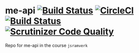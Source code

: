 # me-api [![Build Status](https://travis-ci.org/henrikfredriksson/me-api.svg?branch=master)](https://travis-ci.org/henrikfredriksson/me-api) [![CircleCI](https://circleci.com/gh/henrikfredriksson/me-api.svg?style=svg)](https://circleci.com/gh/henrikfredriksson/me-api) [![Build Status](https://scrutinizer-ci.com/g/henrikfredriksson/me-api/badges/build.png?b=master)](https://scrutinizer-ci.com/g/henrikfredriksson/me-api/build-status/master) [![Scrutinizer Code Quality](https://scrutinizer-ci.com/g/henrikfredriksson/me-api/badges/quality-score.png?b=master)](https://scrutinizer-ci.com/g/henrikfredriksson/me-api/?branch=master)

Repo for me-api in the course `jsramverk`

